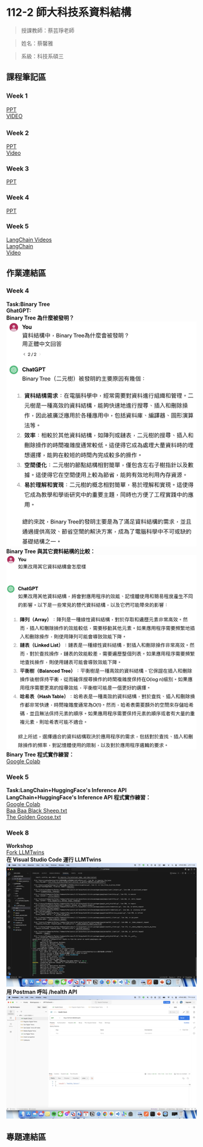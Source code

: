 112-2 師大科技系資料結構
=============


>授課教師：蔡芸琤老師

>姓名：蔡馨雅

>系級：科技系碩三

課程筆記區
-------------
### Ｗeek 1
[PPT](https://docs.google.com/presentation/d/1XHngMihySFJdtavwBlt0JdG-9lrJmFY4-YDZOrP1eQU/edit#slide=id.p) \
[VIDEO](https://moodle3.ntnu.edu.tw/mod/url/view.php?id=750777)

### Ｗeek 2
[PPT](https://docs.google.com/presentation/d/1wX0zNiCGibklyF9yY145saurS7IyRvZY9_JwT1LnBas/edit#slide=id.g2bb9efdea17_0_215) \
[Video](https://moodle3.ntnu.edu.tw/mod/url/view.php?id=760154)

### Week 3
[PPT](https://docs.google.com/presentation/d/1E356joF2_dOmema7ki1Fh5rJ2l87XD-QU7xwpk_cbTY/edit#slide=id.p)

### Week 4
[PPT](https://docs.google.com/presentation/d/1vwAhugIA8sGYY335p7dOT2ksgsXzp9ofk44BS7vOpy4/edit#slide=id.p)

### Week 5
[LangChain Videos](https://www.youtube.com/playlist?list=PLqZXAkvF1bPNQER9mLmDbntNfSpzdDIU5) \
[LangChain](https://www.langchain.com/) \
[Video](https://www.youtube.com/watch?v=mmGquT7o8gc)

作業連結區
-------------
### Week 4
**Task:Binary Tree** \
**GhatGPT:** \
**Binary Tree 為什麼被發明？** \
![Error](BinaryTree.png "Binary Tree 為什麼被發明") \
**Binary Tree 與其它資料結構的比較：** \
![Error](Comparison.png "Binary Tree 與其它資料結構的比較") \
**Binary Tree 程式實作練習：** \
[Google Colab](https://colab.research.google.com/drive/1J3FEhZxwMUc6RJOhiQso_OJkQ_dprNpO?usp=sharing)

### Week 5
**Task:LangChain+HuggingFace's Inference API** \
**LangChain+HuggingFace's Inference API 程式實作練習：** \
[Google Colab](https://colab.research.google.com/drive/13SR78wEyNt4FHqvmcC7b-XnyRcvE6dj-?usp=sharing) \
[Baa Baa Black Sheep.txt](https://drive.google.com/file/d/1agjMIU781mWcYYyN5SlvukWzB917bzBt/view?usp=sharing) \
[The Golden Goose.txt](https://drive.google.com/file/d/192gcmANOL8wc7-GBhRQ4pdesj9aorwmr/view?usp=sharing)

### Week 8
**Workshop** \
[Fork LLMTwins](https://github.com/Thydes/LLMTwins) \
**在 Visual Studio Code 運行 LLMTwins** \
![Error](VSCode.png "Visual Studio Code 運行 LLMTwins") \
**用 Postman 呼叫 /health API** \
![Error](Postman.png "用 Postman 呼叫 /health API")

專題連結區
-------------
